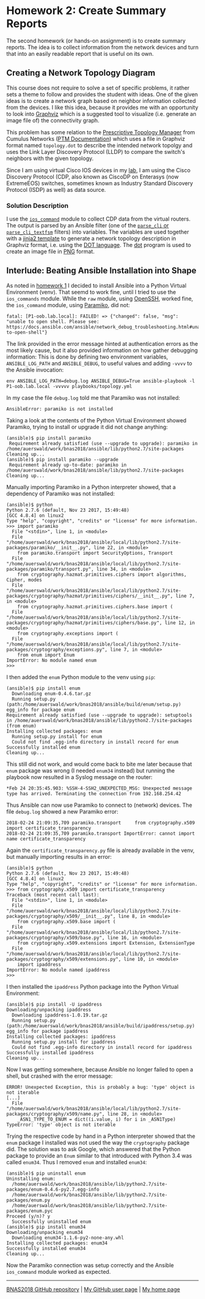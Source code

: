 # Homework 2: Create Summary Reports

The second homework (or hands-on assignment) is to create summary reports.
The idea is to collect information from the network devices and turn
that into an easily readable report that is useful on its own.

## Creating a Network Topology Diagram

This course does not require to solve a set of specific problems, it
rather sets a theme to follow and provides the student with ideas. One of
the given ideas is to create a network graph based on neighbor information
collected from the devices. I like this idea, because it provides me
with an opportunity to look into
[Graphviz](http://graphviz.org/)
which is a suggested tool to visualize (i.e. generate an image file of)
the connectivity graph.

This problem has some relation to the
[Prescriptive Topology Manager](https://github.com/CumulusNetworks/ptm)
from Cumulus Networks
([PTM Documentation](https://docs.cumulusnetworks.com/display/DOCS/Prescriptive+Topology+Manager+-+PTM))
which uses a file in Graphviz format named `topology.dot` to describe
the intended network topolgy and uses the Link Layer Discovery Protocol
(LLDP) to compare the switch's neighbors with the given topology.

Since I am using virtual Cisco IOS devices in my
[lab](../hw1-the_lab/),
I am using the Cisco Discovery Protocol (CDP, also known as CiscoDP on
Enterasys (now ExtremeEOS) switches, sometimes known as Industry Standard
Discovery Protocol (ISDP) as well) as data source.

### Solution Description

I use the
[`ios_command`](http://docs.ansible.com/ansible/latest/ios_command_module.html)
module to collect CDP data from the virtual routers. The output is parsed
by an Ansible filter (one of the
[`parse_cli` or `parse_cli_textfsm`](http://docs.ansible.com/ansible/latest/playbooks_filters.html#id20)
filters) into variables. The
variables are used together with a
[jinja2 template](https://docs.ansible.com/ansible/latest/playbooks_templating.html)
to generate a network topology description in Graphviz format,
i.e. using the
[DOT language](https://graphviz.gitlab.io/_pages/doc/info/lang.html).
The
[dot](https://graphviz.gitlab.io/_pages/pdf/dotguide.pdf)
program is used to create an image file in
[PNG](http://www.libpng.org/pub/png/)
format.

## Interlude: Beating Ansible Installation into Shape

As noted in [homework 1](../hw1-the_lab/) I decided to install Ansible
into a Python Virtual Environment (venv). That seemd to work fine, until
I tried to use the `ios_commands` module. While the `raw` module, using
[OpenSSH](https://www.openssh.com/), worked fine, the `ios_command`
module, using [Paramiko](http://www.paramiko.org/), did not:

```
fatal: [P1-oob.lab.local]: FAILED! => {"changed": false, "msg": "unable to open shell. Please see: https://docs.ansible.com/ansible/network_debug_troubleshooting.html#unable-to-open-shell"}
```

The link provided in the error message hinted at authentication errors
as the most likely cause, but it also provided information on how gather
debugging information: This is done by defining two environment variables,
`ANSIBLE_LOG_PATH` and `ANSIBLE_DEBUG`, to useful values and adding
`-vvvv` to the Ansible invocation:

```
env ANSIBLE_LOG_PATH=debug.log ANSIBLE_DEBUG=True ansible-playbook -l P1-oob.lab.local -vvvvv playbooks/topology.yml
```

In my case the file `debug.log` told me that Paramiko was not installed:

```
AnsibleError: paramiko is not installed
```

Taking a look at the contents of the Python Virtual Environment showed
Paramiko, trying to install or upgrade it did not change anything:

```
(ansible)$ pip install paramiko
 Requirement already satisfied (use --upgrade to upgrade): paramiko in /home/auerswald/work/bnas2018/ansible/lib/python2.7/site-packages
Cleaning up...
(ansible)$ pip install paramiko --upgrade
 Requirement already up-to-date: paramiko in /home/auerswald/work/bnas2018/ansible/lib/python2.7/site-packages
Cleaning up...
```

Manually importing Paramiko in a Python interpreter showed, that a
dependency of Paramiko was not installed:

```
(ansible)$ python
Python 2.7.6 (default, Nov 23 2017, 15:49:48)
[GCC 4.8.4] on linux2
Type "help", "copyright", "credits" or "license" for more information.
>>> import paramiko
  File "<stdin>", line 1, in <module>
  File "/home/auerswald/work/bnas2018/ansible/local/lib/python2.7/site-packages/paramiko/__init__.py", line 22, in <module>
    from paramiko.transport import SecurityOptions, Transport
  File "/home/auerswald/work/bnas2018/ansible/local/lib/python2.7/site-packages/paramiko/transport.py", line 34, in <module>
    from cryptography.hazmat.primitives.ciphers import algorithms, Cipher, modes
  File "/home/auerswald/work/bnas2018/ansible/local/lib/python2.7/site-packages/cryptography/hazmat/primitives/ciphers/__init__.py", line 7, in <module>
    from cryptography.hazmat.primitives.ciphers.base import (
  File "/home/auerswald/work/bnas2018/ansible/local/lib/python2.7/site-packages/cryptography/hazmat/primitives/ciphers/base.py", line 12, in <module>
    from cryptography.exceptions import (
  File "/home/auerswald/work/bnas2018/ansible/local/lib/python2.7/site-packages/cryptography/exceptions.py", line 7, in <module>
    from enum import Enum
ImportError: No module named enum
>>>
```

I then added the `enum` Python module to the venv using `pip`:

```
(ansible)$ pip install enum
  Downloading enum-0.4.6.tar.gz
  Running setup.py (path:/home/auerswald/work/bnas2018/ansible/build/enum/setup.py) egg_info for package enum
Requirement already satisfied (use --upgrade to upgrade): setuptools in /home/auerswald/work/bnas2018/ansible/lib/python2.7/site-packages (from enum)
Installing collected packages: enum
  Running setup.py install for enum
  Could not find .egg-info directory in install record for enum
Successfully installed enum
Cleaning up...
```

This still did not work, and would come back to bite me later because
that `enum` package was wrong (I needed `enum34` instead) but running
the playbook now resulted in a Syslog message on the router:

```
*Feb 24 20:35:45.903: %SSH-4-SSH2_UNEXPECTED_MSG: Unexpected message type has arrived. Terminating the connection from 192.168.254.42
```

Thus Ansible can now use Paramiko to connect to (network) devices. The
file `debug.log` showed a new Paramiko error:

```
2018-02-24 21:09:35,709 paramiko.transport     from cryptography.x509 import certificate_transparency
2018-02-24 21:09:35,709 paramiko.transport ImportError: cannot import name certificate_transparency
```

Again the `certificate_transparency.py` file is already available in the venv,
but manually importing results in an error:

```
(ansible)$ python
Python 2.7.6 (default, Nov 23 2017, 15:49:48)
[GCC 4.8.4] on linux2
Type "help", "copyright", "credits" or "license" for more information.
>>> from cryptography.x509 import certificate_transparency
Traceback (most recent call last):
  File "<stdin>", line 1, in <module>
  File "/home/auerswald/work/bnas2018/ansible/local/lib/python2.7/site-packages/cryptography/x509/__init__.py", line 8, in <module>
    from cryptography.x509.base import (
  File "/home/auerswald/work/bnas2018/ansible/local/lib/python2.7/site-packages/cryptography/x509/base.py", line 16, in <module>
    from cryptography.x509.extensions import Extension, ExtensionType
  File "/home/auerswald/work/bnas2018/ansible/local/lib/python2.7/site-packages/cryptography/x509/extensions.py", line 10, in <module>
    import ipaddress
ImportError: No module named ipaddress
>>>
```

I then installed the `ipaddress` Python package into the Python Virtual
Environment:

```
(ansible)$ pip install -U ipaddress
Downloading/unpacking ipaddress
  Downloading ipaddress-1.0.19.tar.gz
  Running setup.py (path:/home/auerswald/work/bnas2018/ansible/build/ipaddress/setup.py) egg_info for package ipaddress
Installing collected packages: ipaddress
  Running setup.py install for ipaddress
  Could not find .egg-info directory in install record for ipaddress
Successfully installed ipaddress
Cleaning up...
```

Now I was getting somewhere, because Ansible no longer failed to open
a shell, but crashed with the error message:

```
ERROR! Unexpected Exception, this is probably a bug: 'type' object is not iterable
[...]
  File "/home/auerswald/work/bnas2018/ansible/local/lib/python2.7/site-packages/cryptography/x509/name.py", line 28, in <module>
    _ASN1_TYPE_TO_ENUM = dict((i.value, i) for i in _ASN1Type)
TypeError: 'type' object is not iterable
```

Trying the respective code by hand in a Python interpreter showed that
the `enum` package I installed was not used the way the `cryptography`
package did. The solution was to ask Google, which answered that the
Python package to provide an `Enum` similar to that introduced with Python
3.4 was called `enum34`. Thus I removed `enum` and installed `enum34`:

```
(ansible)$ pip uninstall enum
Uninstalling enum:
  /home/auerswald/work/bnas2018/ansible/lib/python2.7/site-packages/enum-0.4.6-py2.7.egg-info
  /home/auerswald/work/bnas2018/ansible/lib/python2.7/site-packages/enum.py
  /home/auerswald/work/bnas2018/ansible/lib/python2.7/site-packages/enum.pyc
Proceed (y/n)? y
  Successfully uninstalled enum
(ansible)$ pip install enum34
Downloading/unpacking enum34
  Downloading enum34-1.1.6-py2-none-any.whl
Installing collected packages: enum34
Successfully installed enum34
Cleaning up...
```

Now the Paramiko connection was setup correctly and the Ansible `ios_command`
module worked as expected.

---

[BNAS2018 GitHub repository](https://github.com/auerswal/bnas2018) | [My GitHub user page](https://github.com/auerswal) | [My home page](https://www.unix-ag.uni-kl.de/~auerswal/)
